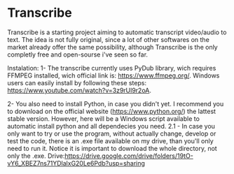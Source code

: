 # Transcribe

Transcribe is a starting project aiming to automatic transcript video/audio to text. 
The idea is not fully original, since a lot of other softwares on the market already offer the same possibility, although Transcribe is the only completly free and open-sourse i've seen so far.

Instalation:
1- The transcribe currently uses PyDub library, wich requires FFMPEG installed, wich official link is: https://www.ffmpeg.org/. Windows users can easily install by following these steps: https://www.youtube.com/watch?v=3z9rUl9r2oA.

2- You also need to install Python, in case you didn't yet. I recommend you to download on the official website (https://www.python.org/) the lattest stable version. However, here will be a Windows script available to automatic install python and all dependecies you need.
2.1 - In case you only want to try or use the program, without actually change, develop or test the code, there is an .exe file available on my drive, than you'll only need to run it. Notice it is important to download the whole directory, not only the .exe. Drive:https://drive.google.com/drive/folders/19tO-vY6_XBEZ7ns71YDlalxG20Le6Pdb?usp=sharing
